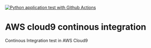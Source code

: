 [![Python application test with Github Actions](https://github.com/ieferreira/aws-scaffold/actions/workflows/main.yml/badge.svg)](https://github.com/ieferreira/aws-scaffold/actions/workflows/main.yml)

# AWS cloud9 continous integration


Continous Integration test in AWS Cloud9

